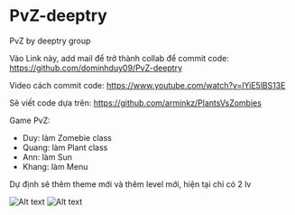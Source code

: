 # PvZ-deeptry

PvZ by deeptry group

Vào Link này, add mail để trở thành collab để commit code: https://github.com/dominhduy09/PvZ-deeptry

Video cách commit code: https://www.youtube.com/watch?v=lYiE5lBS13E

Sẽ viết code dựa trên: https://github.com/arminkz/PlantsVsZombies


Game PvZ:
- Duy: làm Zomebie class
- Quang: làm Plant class
- Ann: làm Sun
- Khang: làm Menu

Dự định sẽ thêm theme mới và thêm level mới, hiện tại chỉ có 2 lv

![Alt text](/../main/Quangcao1.png?raw=true "Quangcao1")
![Alt text](/../main/Quangcao2.jpg?raw=true "Quangcao2")

